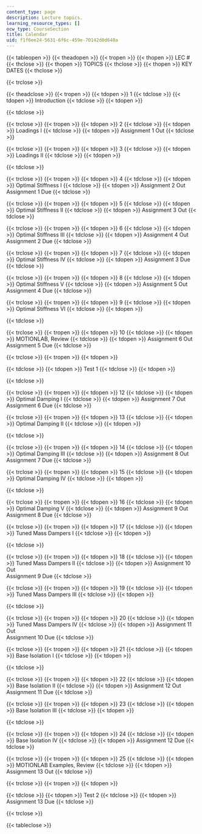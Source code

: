 ```yaml
---
content_type: page
description: Lecture topics.
learning_resource_types: []
ocw_type: CourseSection
title: Calendar
uid: f1f6ee24-5631-6f6c-459e-70142d0d640a
---
```


{{< tableopen >}}
{{< theadopen >}}
{{< tropen >}}
{{< thopen >}}
LEC #
{{< thclose >}}
{{< thopen >}}
TOPICS
{{< thclose >}}
{{< thopen >}}
KEY DATES
{{< thclose >}}

{{< trclose >}}

{{< theadclose >}}
{{< tropen >}}
{{< tdopen >}}
1
{{< tdclose >}}
{{< tdopen >}}
Introduction
{{< tdclose >}}
{{< tdopen >}}

{{< tdclose >}}

{{< trclose >}}
{{< tropen >}}
{{< tdopen >}}
2
{{< tdclose >}}
{{< tdopen >}}
Loadings I
{{< tdclose >}}
{{< tdopen >}}
Assignment 1 Out
{{< tdclose >}}

{{< trclose >}}
{{< tropen >}}
{{< tdopen >}}
3
{{< tdclose >}}
{{< tdopen >}}
Loadings II
{{< tdclose >}}
{{< tdopen >}}

{{< tdclose >}}

{{< trclose >}}
{{< tropen >}}
{{< tdopen >}}
4
{{< tdclose >}}
{{< tdopen >}}
Optimal Stiffness I
{{< tdclose >}}
{{< tdopen >}}
Assignment 2 Out  
Assignment 1 Due
{{< tdclose >}}

{{< trclose >}}
{{< tropen >}}
{{< tdopen >}}
5
{{< tdclose >}}
{{< tdopen >}}
Optimal Stiffness II
{{< tdclose >}}
{{< tdopen >}}
Assignment 3 Out
{{< tdclose >}}

{{< trclose >}}
{{< tropen >}}
{{< tdopen >}}
6
{{< tdclose >}}
{{< tdopen >}}
Optimal Stiffness III
{{< tdclose >}}
{{< tdopen >}}
Assignment 4 Out  
Assignment 2 Due
{{< tdclose >}}

{{< trclose >}}
{{< tropen >}}
{{< tdopen >}}
7
{{< tdclose >}}
{{< tdopen >}}
Optimal Stiffness IV
{{< tdclose >}}
{{< tdopen >}}
Assignment 3 Due
{{< tdclose >}}

{{< trclose >}}
{{< tropen >}}
{{< tdopen >}}
8
{{< tdclose >}}
{{< tdopen >}}
Optimal Stiffness V
{{< tdclose >}}
{{< tdopen >}}
Assignment 5 Out  
Assignment 4 Due
{{< tdclose >}}

{{< trclose >}}
{{< tropen >}}
{{< tdopen >}}
9
{{< tdclose >}}
{{< tdopen >}}
Optimal Stiffness VI
{{< tdclose >}}
{{< tdopen >}}

{{< tdclose >}}

{{< trclose >}}
{{< tropen >}}
{{< tdopen >}}
10
{{< tdclose >}}
{{< tdopen >}}
MOTIONLAB, Review
{{< tdclose >}}
{{< tdopen >}}
Assignment 6 Out  
Assignment 5 Due
{{< tdclose >}}

{{< trclose >}}
{{< tropen >}}
{{< tdopen >}}

{{< tdclose >}}
{{< tdopen >}}
Test 1
{{< tdclose >}}
{{< tdopen >}}

{{< tdclose >}}

{{< trclose >}}
{{< tropen >}}
{{< tdopen >}}
12
{{< tdclose >}}
{{< tdopen >}}
Optimal Damping I
{{< tdclose >}}
{{< tdopen >}}
Assignment 7 Out  
Assignment 6 Due
{{< tdclose >}}

{{< trclose >}}
{{< tropen >}}
{{< tdopen >}}
13
{{< tdclose >}}
{{< tdopen >}}
Optimal Damping II
{{< tdclose >}}
{{< tdopen >}}

{{< tdclose >}}

{{< trclose >}}
{{< tropen >}}
{{< tdopen >}}
14
{{< tdclose >}}
{{< tdopen >}}
Optimal Damping III
{{< tdclose >}}
{{< tdopen >}}
Assignment 8 Out  
Assignment 7 Due
{{< tdclose >}}

{{< trclose >}}
{{< tropen >}}
{{< tdopen >}}
15
{{< tdclose >}}
{{< tdopen >}}
Optimal Damping IV
{{< tdclose >}}
{{< tdopen >}}

{{< tdclose >}}

{{< trclose >}}
{{< tropen >}}
{{< tdopen >}}
16
{{< tdclose >}}
{{< tdopen >}}
Optimal Damping V
{{< tdclose >}}
{{< tdopen >}}
Assignment 9 Out  
Assignment 8 Due
{{< tdclose >}}

{{< trclose >}}
{{< tropen >}}
{{< tdopen >}}
17
{{< tdclose >}}
{{< tdopen >}}
Tuned Mass Dampers I
{{< tdclose >}}
{{< tdopen >}}

{{< tdclose >}}

{{< trclose >}}
{{< tropen >}}
{{< tdopen >}}
18
{{< tdclose >}}
{{< tdopen >}}
Tuned Mass Dampers II
{{< tdclose >}}
{{< tdopen >}}
Assignment 10 Out  
Assignment 9 Due
{{< tdclose >}}

{{< trclose >}}
{{< tropen >}}
{{< tdopen >}}
19
{{< tdclose >}}
{{< tdopen >}}
Tuned Mass Dampers III
{{< tdclose >}}
{{< tdopen >}}

{{< tdclose >}}

{{< trclose >}}
{{< tropen >}}
{{< tdopen >}}
20
{{< tdclose >}}
{{< tdopen >}}
Tuned Mass Dampers IV
{{< tdclose >}}
{{< tdopen >}}
Assignment 11 Out  
Assignment 10 Due
{{< tdclose >}}

{{< trclose >}}
{{< tropen >}}
{{< tdopen >}}
21
{{< tdclose >}}
{{< tdopen >}}
Base Isolation I
{{< tdclose >}}
{{< tdopen >}}

{{< tdclose >}}

{{< trclose >}}
{{< tropen >}}
{{< tdopen >}}
22
{{< tdclose >}}
{{< tdopen >}}
Base Isolation II
{{< tdclose >}}
{{< tdopen >}}
Assignment 12 Out  
Assignment 11 Due
{{< tdclose >}}

{{< trclose >}}
{{< tropen >}}
{{< tdopen >}}
23
{{< tdclose >}}
{{< tdopen >}}
Base Isolation III
{{< tdclose >}}
{{< tdopen >}}

{{< tdclose >}}

{{< trclose >}}
{{< tropen >}}
{{< tdopen >}}
24
{{< tdclose >}}
{{< tdopen >}}
Base Isolation IV
{{< tdclose >}}
{{< tdopen >}}
Assignment 12 Due
{{< tdclose >}}

{{< trclose >}}
{{< tropen >}}
{{< tdopen >}}
25
{{< tdclose >}}
{{< tdopen >}}
MOTIONLAB Examples, Review
{{< tdclose >}}
{{< tdopen >}}
Assignment 13 Out
{{< tdclose >}}

{{< trclose >}}
{{< tropen >}}
{{< tdopen >}}

{{< tdclose >}}
{{< tdopen >}}
Test 2
{{< tdclose >}}
{{< tdopen >}}
Assignment 13 Due
{{< tdclose >}}

{{< trclose >}}

{{< tableclose >}}